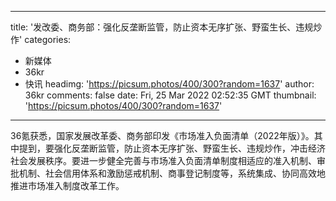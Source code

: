 
---
title: '发改委、商务部：强化反垄断监管，防止资本无序扩张、野蛮生长、违规炒作'
categories: 
 - 新媒体
 - 36kr
 - 快讯
headimg: 'https://picsum.photos/400/300?random=1637'
author: 36kr
comments: false
date: Fri, 25 Mar 2022 02:52:35 GMT
thumbnail: 'https://picsum.photos/400/300?random=1637'
---

<div>   
36氪获悉，国家发展改革委、商务部印发《市场准入负面清单（2022年版）》。其中提到，要强化反垄断监管，防止资本无序扩张、野蛮生长、违规炒作，冲击经济社会发展秩序。要进一步健全完善与市场准入负面清单制度相适应的准入机制、审批机制、社会信用体系和激励惩戒机制、商事登记制度等，系统集成、协同高效地推进市场准入制度改革工作。  
</div>
            